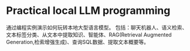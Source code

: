 # Practical local LLM programming
通过编程实例演示如何玩转本地大型语言模型。
包括：聊天机器人、语义检索、文本标签分类、从文本中提取知识、智能体、RAG(Retrieval Augmented Generation,检索增强生成)、查询SQL数据、提取文本概要等。
